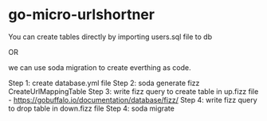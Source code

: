 # go-micro-urlshortner

You can create tables directly by importing users.sql file to db

OR

we can use soda migration to create everthing as code.

Step 1: create database.yml file
Step 2: soda generate fizz CreateUrlMappingTable
Step 3: write fizz query to create table in up.fizz file - https://gobuffalo.io/documentation/database/fizz/
Step 4: write fizz query to drop table in down.fizz file
Step 4: soda migrate

